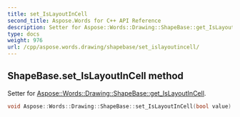 ```yaml
---
title: set_IsLayoutInCell
second_title: Aspose.Words for C++ API Reference
description: Setter for Aspose::Words::Drawing::ShapeBase::get_IsLayoutInCell. 
type: docs
weight: 976
url: /cpp/aspose.words.drawing/shapebase/set_islayoutincell/
---
```

## ShapeBase.set_IsLayoutInCell method


Setter for [Aspose::Words::Drawing::ShapeBase::get_IsLayoutInCell](../get_islayoutincell/).

```cpp
void Aspose::Words::Drawing::ShapeBase::set_IsLayoutInCell(bool value)
```

